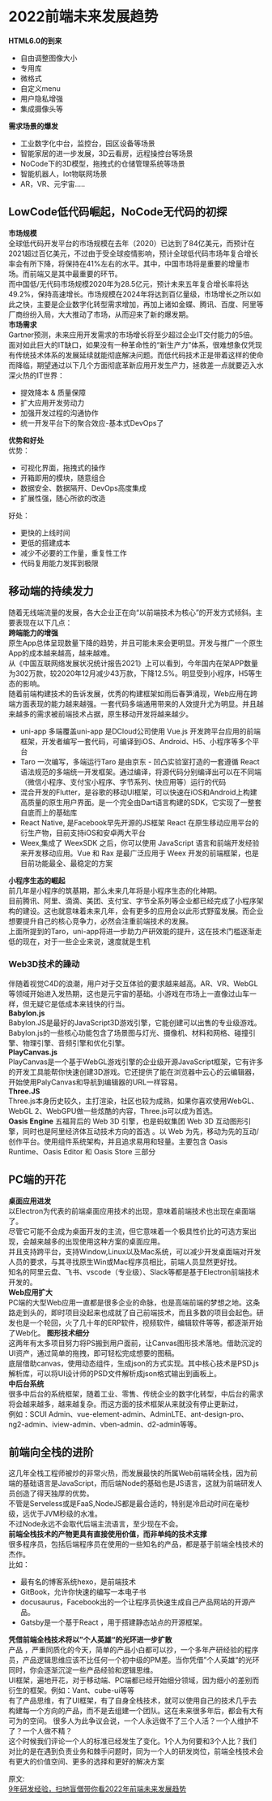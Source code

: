 # 2022前端未来发展趋势
**HTML6.0的到来**
- 自由调整图像大小
- 专用库
- 微格式
- 自定义menu
- 用户隐私增强
- 集成摄像头等

**需求场景的爆发**  
- 工业数字化中台，监控台，园区设备等场景
- 智能家居的进一步发展，3D云看房，远程操控台等场景
- NoCode下的3D模型，拖拽式的仓储管理系统等场景
- 智能机器人，Iot物联网场景
- AR，VR、元宇宙.....

## LowCode低代码崛起，NoCode无代码的初探
**市场规模**  
全球低代码开发平台的市场规模在去年（2020）已达到了84亿美元，而预计在2021超过百亿美元，不过由于受全球疫情影响，预计全球低代码市场年复合增长率会有所下降，将保持在41%左右的水平。其中，中国市场将是重要的增量市场。而前端又是其中最重要的环节。  
而中国低/无代码市场规模2020年为28.5亿元，预计未来五年复合增长率将达49.2%，保持高速增长。市场规模在2024年将达到百亿量级，市场增长之所以如此之快，主要是企业数字化转型需求增加，再加上诸如金蝶、腾讯、百度、阿里等厂商纷纷入局，大大推动了市场，从而迎来了新的爆发期。  
**市场需求**  
Gartner预测，未来应用开发需求的市场增长将至少超过企业IT交付能力的5倍。面对如此巨大的IT缺口，如果没有一种革命性的“新生产力”体系，很难想象仅凭现有传统技术体系的发展延续就能彻底解决问题。而低代码技术正是带着这样的使命而降临，期望通过以下几个方面彻底革新应用开发生产力，拯救差一点就要迈入水深火热的IT世界：
- 提效降本 & 质量保障
- 扩大应用开发劳动力
- 加强开发过程的沟通协作
- 统一开发平台下的聚合效应-基本式DevOps了

**优势和好处**  
优势：  
- 可视化界面，拖拽式的操作
- 开箱即用的模块，随意组合
- 数据安全、数据隔开、DevOps高度集成
- 扩展性强，随心所欲的改造

好处：  
- 更快的上线时间
- 更低的搭建成本
- 减少不必要的工作量，重复性工作
- 代码复用能力发挥到极限

## 移动端的持续发力
随着无线端流量的发展，各大企业正在向“以前端技术为核心”的开发方式倾斜。主要表现在以下几点：    
**跨端能力的增强**  
原生App总体呈现数量下降的趋势，并且可能未来会更明显。开发与推广一个原生App的成本越来越高，越来越难。  
从《中国互联网络发展状况统计报告2021》上可以看到，今年国内在架APP数量为302万款，较2020年12月减少43万款，下降12.5%。明显受到小程序，H5等生态的影响。  
随着前端构建技术的告诉发展，优秀的构建框架如雨后春笋涌现，Web应用在跨端方面表现的能力越来越强。一套代码多端通用带来的人效提升尤为明显。并且越来越多的需求被前端技术占据，原生移动开发将越来越少。  
- uni-app 多端覆盖uni-app 是DCloud公司使用 Vue.js 开发跨平台应用的前端框架，开发者编写一套代码，可编译到iOS、Android、H5、小程序等多个平台  
- Taro 一次编写，多端运行Taro 是由京东 - 凹凸实验室打造的一套遵循 React 语法规范的多端统一开发框架。通过编译，将源代码分别编译出可以在不同端（微信小程序、支付宝小程序、字节系列、快应用等）运行的代码  
- 混合开发的Flutter，是谷歌的移动UI框架，可以快速在iOS和Android上构建高质量的原生用户界面。是一个完全由Dart语言构建的SDK，它实现了一整套自底而上的基础库  
- React Native, 是Facebook早先开源的JS框架 React 在原生移动应用平台的衍生产物，目前支持iOS和安卓两大平台
- Weex,集成了 WeexSDK 之后，你可以使用 JavaScript 语言和前端开发经验来开发移动应用。Vue 和 Rax 是最广泛应用于 Weex 开发的前端框架，也是目前功能最全、最稳定的方案

**小程序生态的崛起**  
前几年是小程序的筑基期，那么未来几年将是小程序生态的化神期。  
目前腾讯、阿里、滴滴、美团、支付宝、字节全系列等企业都已经完成了小程序架构的建设。这也就意味着未来几年，会有更多的应用会以此形式野蛮发展。而企业想要提升自己的核心竞争力，必然会注重前端技术的发展。  
上面所提到的Taro，uni-app将进一步助力产研效能的提升，这在技术门槛逐渐走低的现在，对于一些企业来说，速度就是生机  

### Web3D技术的躁动
伴随着视觉C4D的浪潮，用户对于交互体验的要求越来越高。AR、VR、WebGL等领域开始进入发热期，这也是元宇宙的基础。小游戏在市场上一直像过山车一样，但无疑它是低成本来钱快的行当。  
**Babylon.js**  
Babylon.JS是最好的JavaScript3D游戏引擎，它能创建可以出售的专业级游戏。Babylon.js的一些核心功能包含了场景图与灯光、摄像机、材料和网格、碰撞引擎、物理引擎、音频引擎和优化引擎。  
**PlayCanvas.js**  
PlayCanvas是一个基于WebGL游戏引擎的企业级开源JavaScript框架，它有许多的开发工具能帮你快速创建3D游戏。它还提供了能在浏览器中云心的云编辑器，开始使用PalyCanvas和导航到编辑器的URL一样容易。  
**Three.JS**  
Three.js本身历史较久，主打渲染，社区也较为成熟，如果你喜欢使用WebGL、WebGL 2、WebGPU做一些炫酷的内容，Three.js可以成为首选。  
**Oasis Engine**
五福背后的 Web 3D 引擎，也是蚂蚁集团 Web 3D 互动图形引擎，同时也是阿里经济体互动技术方向的首选 。以 Web 为先，移动为先的互动/创作平台。使用组件系统架构，并且追求易用和轻量。主要包含 Oasis Runtime、Oasis Editor 和 Oasis Store 三部分
## PC端的开花
**桌面应用进发**  
以Electron为代表的前端桌面应用技术的出现，意味着前端技术也出现在桌面端了。  
尽管它可能不会成为桌面开发的主流，但它意味着一个极具性价比的可选方案出现，会越来越多的出现使用这种方案的桌面应用。  
并且支持跨平台，支持Window,Linux以及Mac系统，可以减少开发桌面端对开发人员的要求，与其寻找原生Win或Mac程序员相比，前端人员显然更好找。  
知名的阿里云盘、飞书、vscode（专业级）、Slack等都是基于Electron前端技术开发的。  
**Web应用扩大**  
PC端的大型Web应用一直都是很多企业的命脉，也是高端前端的梦想之地。这条路走到头的，即时项目没起来也成就了自己前端技术，而且多数的项目会起色。研发也是一个轮回，火了几十年的ERP软件，视频软件，编辑软件等等，都逐渐开始了Web化。 
**图形技术细分**  
这两年有太多项目努力将PS搬到用户面前，让Canvas图形技术落地。借助沉淀的UI资产，通过简单的拖拽，即可轻松完成想要的图稿。  
底层借助canvas，使用动态组件，生成json的方式实现。其中核心技术是PSD.js解析库，可以将UI设计师的PSD文件解析成json格式输出到画板上。  
**中后台系统**  
很多中后台的系统框架，随着工业、零售、传统企业的数字化转型，中后台的需求将会越来越多，越来越复杂。而这方面的技术框架从来就没有停止更新过，  
例如：SCUI Admin、vue-element-admin、AdminLTE、ant-design-pro、ng2-admin、iview-admin、vben-admin、d2-admin等等。  
## 前端向全栈的进阶
这几年全栈工程师被炒的非常火热，而发展最快的所属Web前端转全栈，因为前端的基础语言是JavaScript，而后端Node的基础也是JS语言，这就为前端研发人员创造了得天独厚的优势。  
不管是Serveless或是FaaS,NodeJS都是最合适的，特别是冷启动时间在毫秒级，远优于JVM秒级的水准。  
不过Node永远不会取代后端主流语言，至少现在不会。  
**前端全栈技术的产物更具有直接使用价值，而非单纯的技术支撑**  
很多程序员，包括后端程序员在使用的一些知名的产品，都是基于前端全栈技术的杰作。  
比如：  
- 最有名的博客系统hexo，是前端技术
- GitBook，允许你快速的编写一本电子书
- docusaurus，Facebook出的一个让程序员快速生成自己产品网站的开源产品。
- Gatsby是一个基于React ，用于搭建静态站点的开源框架。

**凭借前端全栈技术将以”个人英雄“的光环进一步扩散**  
产品 ，严重同质化的今天，简单的产品小白都可以抄，一个多年产研经验的程序员，产品逻辑思维应该不比任何一个初中级的PM差。当你凭借”个人英雄“的光环同时，你会逐渐沉淀一些产品经验和逻辑思维。  
UI框架，遍地开花，对于移动端、PC端都已经开始细分领域，因为细小的差别而衍生的框架。例如：Vant、cube-ui等等  
有了产品思维，有了UI框架，有了自身全栈技术，就可以使用自己的技术几乎去构建每一个方向的产品，而不是去组建一个团队。这在未来很多年后，都会有大有可为的空间。
很多人为此争议会说，一个人永远做不了三个人活？一个人维护不了？一个人做不精？  
这个时候我们评论一个人的标准已经发生了变化。1个人为何要和3个人比？我们对比的是在遇到负责业务和棘手问题时，同为一个人的研发岗位，前端全栈技术会有更大的价值空间、更多的选择和更好的解决方案

原文:  
[9年研发经验，扫地盲僧带你看2022年前端未来发展趋势](https://juejin.cn/post/7036294322567774239)
